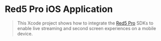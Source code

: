 Red5 Pro iOS Application
===
> This Xcode project shows how to integrate the [Red5 Pro](http://red5pro.com) SDKs to enable live streaming and second screen experiences on a mobile device.
